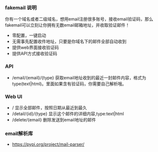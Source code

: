 ### fakemail 说明

你有一个域名或者二级域名，想用email注册很多账号，接收email验证码，那么fakemail可以立刻让你拥有无数email邮箱地址，并收取验证邮件！

- 零配置，一键启动
- 无需事先配置收件地址，只要是你域名下的邮件全部自动收到
- 提供web界面接收验证码
- 提供API方式接收验证码



### API

- /email/{email}/{type}  获取email地址收到的最近一封邮件内容，格式为type(text|html)。里面如果含有验证码，你需要自己解析哦。




### Web UI
- /   显示全部邮件，按照日期从最近到最久
- /detail/{id}/{type} 显示这个邮件的详细内容,type:text|html
- /delete/{email}  删除发送到email地址的邮件



### email解析库
- https://pypi.org/project/mail-parser/
